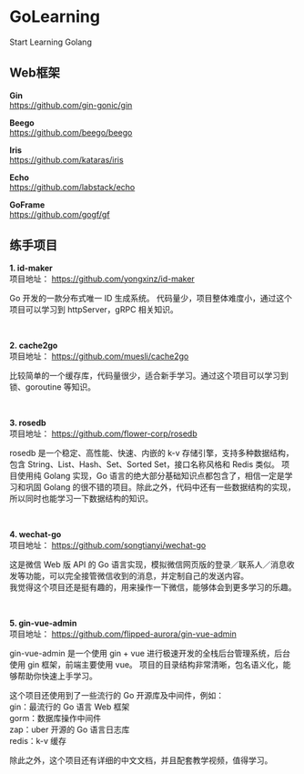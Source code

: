 # GoLearning
Start Learning Golang

## Web框架

**Gin**   
https://github.com/gin-gonic/gin

**Beego**   
https://github.com/beego/beego

**Iris**  
https://github.com/kataras/iris

**Echo**  
https://github.com/labstack/echo

**GoFrame**  
https://github.com/gogf/gf

## 练手项目

**1. id-maker**  
项目地址： https://github.com/yongxinz/id-maker  

Go 开发的一款分布式唯一 ID 生成系统。
代码量少，项目整体难度小，通过这个项目可以学习到 httpServer，gRPC 相关知识。

<br>

**2. cache2go**  
项目地址： https://github.com/muesli/cache2go

比较简单的一个缓存库，代码量很少，适合新手学习。通过这个项目可以学习到锁、goroutine 等知识。

<br>

**3. rosedb**  
项目地址： https://github.com/flower-corp/rosedb

rosedb 是一个稳定、高性能、快速、内嵌的 k-v 存储引擎，支持多种数据结构，包含 String、List、Hash、Set、Sorted Set，接口名称风格和 Redis 类似。
项目使用纯 Golang 实现，Go 语言的绝大部分基础知识点都包含了，相信一定是学习和巩固 Golang 的很不错的项目。除此之外，代码中还有一些数据结构的实现，所以同时也能学习一下数据结构的知识。

<br>

**4. wechat-go**  
项目地址： https://github.com/songtianyi/wechat-go

这是微信 Web 版 API 的 Go 语言实现，模拟微信网页版的登录／联系人／消息收发等功能，可以完全接管微信收到的消息，并定制自己的发送内容。  
我觉得这个项目还是挺有趣的，用来操作一下微信，能够体会到更多学习的乐趣。

<br>

**5. gin-vue-admin**  
项目地址： https://github.com/flipped-aurora/gin-vue-admin

gin-vue-admin 是一个使用 gin + vue 进行极速开发的全栈后台管理系统，后台使用 gin 框架，前端主要使用 vue。
项目的目录结构非常清晰，包名语义化，能够帮助你快速上手学习。

这个项目还使用到了一些流行的 Go 开源库及中间件，例如：  
gin：最流行的 Go 语言 Web 框架  
gorm：数据库操作中间件  
zap：uber 开源的 Go 语言日志库  
redis：k-v 缓存  

除此之外，这个项目还有详细的中文文档，并且配套教学视频，值得学习。